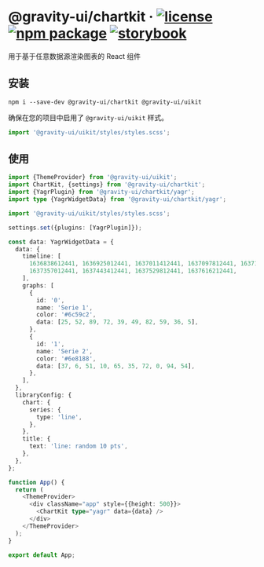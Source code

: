 # @gravity-ui/chartkit &middot; [![license](https://img.shields.io/badge/license-MIT-brightgreen.svg)](LICENSE) [![npm package](https://img.shields.io/npm/v/@gravity-ui/chartkit)](https://www.npmjs.com/package/@gravity-ui/chartkit) [![storybook](https://img.shields.io/badge/Storybook-deployed-ff4685)](https://preview.gravity-ui.com/chartkit/)

用于基于任意数据源渲染图表的 React 组件

## 安装

```shell
npm i --save-dev @gravity-ui/chartkit @gravity-ui/uikit
```

确保在您的项目中启用了 `@gravity-ui/uikit` 样式。

```typescript
import '@gravity-ui/uikit/styles/styles.scss';
```

## 使用

```typescript
import {ThemeProvider} from '@gravity-ui/uikit';
import ChartKit, {settings} from '@gravity-ui/chartkit';
import {YagrPlugin} from '@gravity-ui/chartkit/yagr';
import type {YagrWidgetData} from '@gravity-ui/chartkit/yagr';

import '@gravity-ui/uikit/styles/styles.scss';

settings.set({plugins: [YagrPlugin]});

const data: YagrWidgetData = {
  data: {
    timeline: [
      1636838612441, 1636925012441, 1637011412441, 1637097812441, 1637184212441, 1637270612441,
      1637357012441, 1637443412441, 1637529812441, 1637616212441,
    ],
    graphs: [
      {
        id: '0',
        name: 'Serie 1',
        color: '#6c59c2',
        data: [25, 52, 89, 72, 39, 49, 82, 59, 36, 5],
      },
      {
        id: '1',
        name: 'Serie 2',
        color: '#6e8188',
        data: [37, 6, 51, 10, 65, 35, 72, 0, 94, 54],
      },
    ],
  },
  libraryConfig: {
    chart: {
      series: {
        type: 'line',
      },
    },
    title: {
      text: 'line: random 10 pts',
    },
  },
};

function App() {
  return (
    <ThemeProvider>
      <div className="app" style={{height: 500}}>
        <ChartKit type="yagr" data={data} />
      </div>
    </ThemeProvider>
  );
}

export default App;
```
